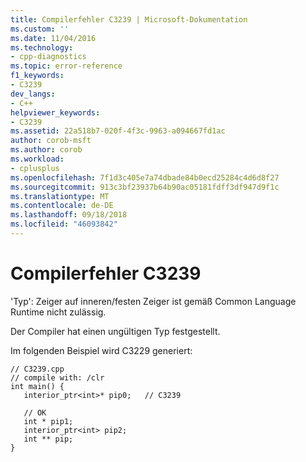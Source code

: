 ```yaml
---
title: Compilerfehler C3239 | Microsoft-Dokumentation
ms.custom: ''
ms.date: 11/04/2016
ms.technology:
- cpp-diagnostics
ms.topic: error-reference
f1_keywords:
- C3239
dev_langs:
- C++
helpviewer_keywords:
- C3239
ms.assetid: 22a518b7-020f-4f3c-9963-a094667fd1ac
author: corob-msft
ms.author: corob
ms.workload:
- cplusplus
ms.openlocfilehash: 7f1d3c405e7a74dbade84b0ecd25284c4d6d8f27
ms.sourcegitcommit: 913c3bf23937b64b90ac05181fdff3df947d9f1c
ms.translationtype: MT
ms.contentlocale: de-DE
ms.lasthandoff: 09/18/2018
ms.locfileid: "46093842"
---
```

# <a name="compiler-error-c3239"></a>Compilerfehler C3239

'Typ': Zeiger auf inneren/festen Zeiger ist gemäß Common Language Runtime nicht zulässig.

Der Compiler hat einen ungültigen Typ festgestellt.

Im folgenden Beispiel wird C3229 generiert:

```
// C3239.cpp
// compile with: /clr
int main() {
   interior_ptr<int>* pip0;   // C3239

   // OK
   int * pip1;
   interior_ptr<int> pip2;
   int ** pip;
}
```
